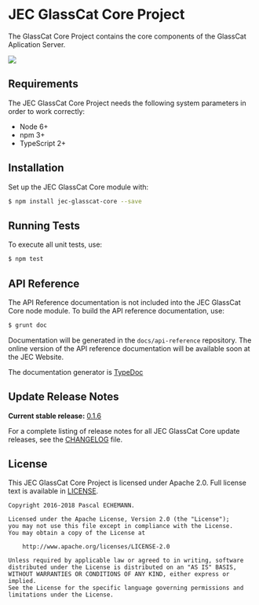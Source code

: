 # JEC GlassCat Core Project

The GlassCat Core Project contains the core components of the GlassCat Aplication Server.

[![][jec-logo]][jec-url]

## Requirements

The JEC GlassCat Core Project needs the following system parameters in order to work correctly:

- Node 6+
- npm 3+
- TypeScript 2+

## Installation

Set up the JEC GlassCat Core module with:

```bash
$ npm install jec-glasscat-core --save
```

## Running Tests

To execute all unit tests, use:

```bash
$ npm test
```

## API Reference

The API Reference documentation is not included into the JEC GlassCat Core node module. To build the API reference documentation, use:

```bash
$ grunt doc
```

Documentation will be generated in the `docs/api-reference` repository.
The online version of the  API reference documentation will be available soon at the JEC Website.

The documentation generator is [TypeDoc](http://typedoc.org/)

## Update Release Notes

**Current stable release:** [0.1.6](CHANGELOG.md#jec-glasscat-core-0.1.6)
 
For a complete listing of release notes for all JEC GlassCat Core update releases, see the [CHANGELOG](CHANGELOG.md) file. 

## License
This JEC GlassCat Core Project is licensed under Apache 2.0. Full license text is available in [LICENSE](LICENSE).

```
Copyright 2016-2018 Pascal ECHEMANN.

Licensed under the Apache License, Version 2.0 (the "License");
you may not use this file except in compliance with the License.
You may obtain a copy of the License at

    http://www.apache.org/licenses/LICENSE-2.0

Unless required by applicable law or agreed to in writing, software
distributed under the License is distributed on an "AS IS" BASIS,
WITHOUT WARRANTIES OR CONDITIONS OF ANY KIND, either express or implied.
See the License for the specific language governing permissions and
limitations under the License.
```

[jec-url]: https://github.com/pechemann/JEC
[jec-logo]: https://raw.githubusercontent.com/pechemann/JEC/master/assets/jec-logos/jec-logo.png